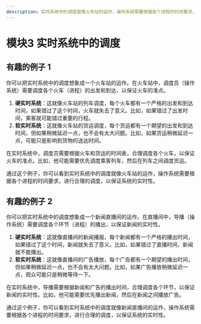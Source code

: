 ```yaml
---
description: 实时系统中的调度就像火车站的运作，操作系统需要根据各个进程的时间要求，进行合理的调度，以保证系统的实时性。
---
```


# 模块3 实时系统中的调度

## 有趣的例子 1

你可以把实时系统中的调度想象成一个火车站的运作。在火车站中，调度员（操作系统）需要调度各个火车（进程）的出发和到达，以保证火车的准点。

1. **硬实时系统**：这就像火车站的列车调度，每个火车都有一个严格的出发和到达时间，如果错过了这个时间，火车就失去了意义。比如，如果错过了出发时间，乘客就可能错过重要的行程。
2. **软实时系统**：这就像火车站的货运调度，每个货运都有一个期望的出发和到达时间，但如果稍微延迟一点，也不会有太大问题。比如，如果货运稍微延迟一点，可能只是影响到货物的送达时间。

在实时系统中，调度员需要根据火车和货运的时间表，合理调度各个火车，以保证火车的准点。比如，他可能需要优先调度乘客列车，然后在列车之间调度货运。

通过这个例子，你可以看到实时系统中的调度就像火车站的运作，操作系统需要根据各个进程的时间要求，进行合理的调度，以保证系统的实时性。



## 有趣的例子 2

你可以把实时系统中的调度想象成一个新闻直播间的运作。在直播间中，导播（操作系统）需要调度各个环节（进程）的播出，以保证新闻的实时性。

1. **硬实时系统**：这就像直播间的新闻播报，每个新闻都有一个严格的播出时间，如果错过了这个时间，新闻就失去了意义。比如，如果错过了直播时间，新闻就不能播出。
2. **软实时系统**：这就像直播间的广告播放，每个广告都有一个期望的播出时间，但如果稍微延迟一点，也不会有太大问题。比如，如果广告播放稍微延迟一点，观众可能只是稍微等待一下。

在实时系统中，导播需要根据新闻和广告的播出时间，合理调度各个环节，以保证新闻的实时性。比如，他可能需要优先播出新闻，然后在新闻之间播放广告。

通过这个例子，你可以看到实时系统中的调度就像新闻直播间的运作，操作系统需要根据各个进程的时间要求，进行合理的调度，以保证系统的实时性。

